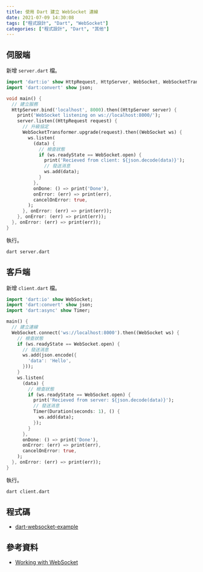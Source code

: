 ```yaml
---
title: 使用 Dart 建立 WebSocket 連線
date: 2021-07-09 14:30:08
tags: ["程式設計", "Dart", "WebSocket"]
categories: ["程式設計", "Dart", "其他"]
---
```


## 伺服端

新增 `server.dart` 檔。

```DART
import 'dart:io' show HttpRequest, HttpServer, WebSocket, WebSocketTransformer;
import 'dart:convert' show json;

void main() {
  // 建立服務
  HttpServer.bind('localhost', 8000).then((HttpServer server) {
    print('WebSocket listening on ws://localhost:8000/');
    server.listen((HttpRequest request) {
      // 升級協定
      WebSocketTransformer.upgrade(request).then((WebSocket ws) {
        ws.listen(
          (data) {
            // 檢查狀態
            if (ws.readyState == WebSocket.open) {
              print('Recieved from client: ${json.decode(data)}');
              // 發送消息
              ws.add(data);
            }
          },
          onDone: () => print('Done'),
          onError: (err) => print(err),
          cancelOnError: true,
        );
      }, onError: (err) => print(err));
    }, onError: (err) => print(err));
  }, onError: (err) => print(err));
}
```

執行。

```BASH
dart server.dart
```

## 客戶端

新增 `client.dart` 檔。

```DART
import 'dart:io' show WebSocket;
import 'dart:convert' show json;
import 'dart:async' show Timer;

main() {
  // 建立連線
  WebSocket.connect('ws://localhost:8000').then((WebSocket ws) {
    // 檢查狀態
    if (ws.readyState == WebSocket.open) {
      // 發送消息
      ws.add(json.encode({
        'data': 'Hello',
      }));
    }
    ws.listen(
      (data) {
        // 檢查狀態
        if (ws.readyState == WebSocket.open) {
          print('Recieved from server: ${json.decode(data)}');
          // 發送消息
          Timer(Duration(seconds: 1), () {
            ws.add(data);
          });
        }
      },
      onDone: () => print('Done'),
      onError: (err) => print(err),
      cancelOnError: true,
    );
  }, onError: (err) => print(err));
}
```

執行。

```BASH
dart client.dart
```

## 程式碼

- [dart-websocket-example](https://github.com/memochou1993/dart-websocket-example)

## 參考資料

- [Working with WebSocket](https://dev.to/itzmeanjan/working-with-websocket-10gh)
